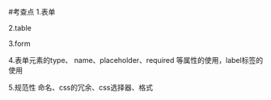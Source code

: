 
#考查点
1.表单

2.table

3.form

4.表单元素的type、 name、placeholder、required 等属性的使用，label标签的使用

5.规范性 命名、css的冗余、css选择器、格式
